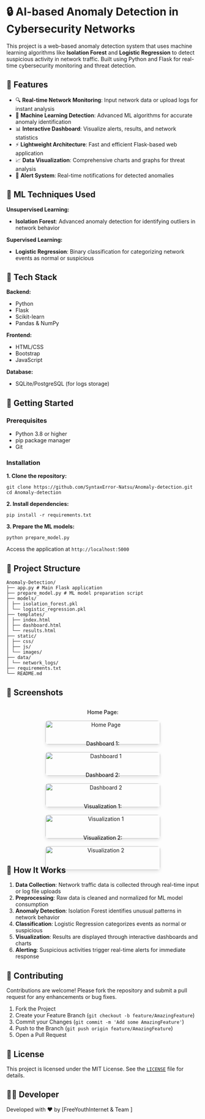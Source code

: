 # 🔒 AI-based Anomaly Detection in Cybersecurity Networks

This project is a web-based anomaly detection system that uses machine learning algorithms like **Isolation Forest** and **Logistic Regression** to detect suspicious activity in network traffic. Built using Python and Flask for real-time cybersecurity monitoring and threat detection.

## 📌 Features

- 🔍 **Real-time Network Monitoring**: Input network data or upload logs for instant analysis
- 🤖 **Machine Learning Detection**: Advanced ML algorithms for accurate anomaly identification
- 📊 **Interactive Dashboard**: Visualize alerts, results, and network statistics
- ⚡ **Lightweight Architecture**: Fast and efficient Flask-based web application
- 📈 **Data Visualization**: Comprehensive charts and graphs for threat analysis
- 🚨 **Alert System**: Real-time notifications for detected anomalies

## 💠 ML Techniques Used

**Unsupervised Learning:**
- **Isolation Forest**: Advanced anomaly detection for identifying outliers in network behavior

**Supervised Learning:**
- **Logistic Regression**: Binary classification for categorizing network events as normal or suspicious

## 🚀 Tech Stack

**Backend:**
- Python
- Flask
- Scikit-learn
- Pandas & NumPy

**Frontend:**
- HTML/CSS
- Bootstrap
- JavaScript

**Database:**
- SQLite/PostgreSQL (for logs storage)

## 🔧 Getting Started

### Prerequisites
- Python 3.8 or higher
- pip package manager
- Git

### Installation

**1. Clone the repository:**
```
git clone https://github.com/SyntaxError-Natsu/Anomaly-detection.git
cd Anomaly-detection
```

**2. Install dependencies:**
```
pip install -r requirements.txt
```

**3. Prepare the ML models:**
```
python prepare_model.py
```

Access the application at `http://localhost:5000`

## 📁 Project Structure
```
Anomaly-Detection/
├── app.py # Main Flask application
├── prepare_model.py # ML model preparation script
├── models/
│ ├── isolation_forest.pkl
│ └── logistic_regression.pkl
├── templates/
│ ├── index.html
│ ├── dashboard.html
│ └── results.html
├── static/
│ ├── css/
│ ├── js/
│ └── images/
├── data/
│ └── network_logs/
├── requirements.txt
└── README.md
```

## 📸 Screenshots

<div style="display: flex; justify-content: center; flex-wrap: wrap; gap: 20px; margin-top: 20px;">
  <div style="width: 300px; text-align: center;">
    <p style="margin-top: 10px; font-weight: 500; text-align: center;">Home Page:</p>
    <img src="https://github.com/user-attachments/assets/1e2f43a4-471e-4f16-9a37-697a1669deb4" alt="Home Page" style="width: 100%; border-radius: 8px; box-shadow: 0 4px 8px rgba(0,0,0,0.1);">
  </div>
  <div style="width: 300px; text-align: center;">
    <p style="margin-top: 10px; font-weight: 500; text-align: center;">Dashboard 1:</p>
    <img src="https://github.com/user-attachments/assets/5ecd261c-03ff-4cfb-a9ab-928506479201" alt="Dashboard 1" style="width: 100%; border-radius: 8px; box-shadow: 0 4px 8px rgba(0,0,0,0.1);">
  </div>
  <div style="width: 300px; text-align: center;">
    <p style="margin-top: 10px; font-weight: 500; text-align: center;">Dashboard 2:</p>
    <img src="https://github.com/user-attachments/assets/d52712b1-bc3e-4cd1-ba5e-c4817f996fe6" alt="Dashboard 2" style="width: 100%; border-radius: 8px; box-shadow: 0 4px 8px rgba(0,0,0,0.1);">
  </div>
  <div style="width: 300px; text-align: center;">
    <p style="margin-top: 10px; font-weight: 500; text-align: center;">Visualization 1:</p>
    <img src="https://github.com/user-attachments/assets/1cb88c20-3719-4ff4-a593-e8a94cb77ad8" alt="Visualization 1" style="width: 100%; border-radius: 8px; box-shadow: 0 4px 8px rgba(0,0,0,0.1);">
  </div>
  <div style="width: 300px; text-align: center;">
    <p style="margin-top: 10px; font-weight: 500; text-align: center;">Visualization 2:</p>
    <img src="https://github.com/user-attachments/assets/65183176-c29a-46b5-9282-3f0de31e1c8c" alt="Visualization 2" style="width: 100%; border-radius: 8px; box-shadow: 0 4px 8px rgba(0,0,0,0.1);">
  </div>
</div>

## 🔬 How It Works

1. **Data Collection**: Network traffic data is collected through real-time input or log file uploads
2. **Preprocessing**: Raw data is cleaned and normalized for ML model consumption
3. **Anomaly Detection**: Isolation Forest identifies unusual patterns in network behavior
4. **Classification**: Logistic Regression categorizes events as normal or suspicious
5. **Visualization**: Results are displayed through interactive dashboards and charts
6. **Alerting**: Suspicious activities trigger real-time alerts for immediate response

## 🤝 Contributing

Contributions are welcome! Please fork the repository and submit a pull request for any enhancements or bug fixes.

1. Fork the Project
2. Create your Feature Branch (`git checkout -b feature/AmazingFeature`)
3. Commit your Changes (`git commit -m 'Add some AmazingFeature'`)
4. Push to the Branch (`git push origin feature/AmazingFeature`)
5. Open a Pull Request

## 📄 License

This project is licensed under the MIT License. See the [`LICENSE`](LICENSE) file for details.

## 👨‍💻 Developer

Developed with ❤️ by [FreeYouthInternet & Team ]
